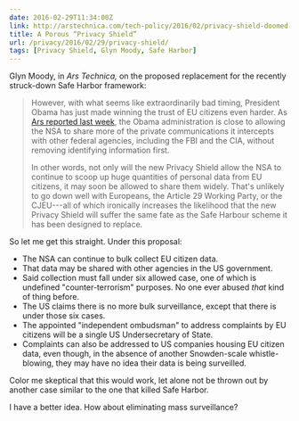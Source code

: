 ```yaml
--- 
date: 2016-02-29T11:34:00Z
link: http://arstechnica.com/tech-policy/2016/02/privacy-shield-doomed-from-get-go-nsa-bulk-surveillance-waved-through/
title: A Porous “Privacy Shield”
url: /privacy/2016/02/29/privacy-shield/
tags: [Privacy Shield, Glyn Moody, Safe Harbor]
---
```


Glyn Moody, in *Ars Technica,* on the proposed replacement for the recently
struck-down Safe Harbor framework:

> However, with what seems like extraordinarily bad timing, President Obama 
> has just made winning the trust of EU citizens even harder. As
> [Ars reported last week], the Obama administration is close to allowing the
> NSA to share more of the private communications it intercepts with other
> federal agencies, including the FBI and the CIA, without removing
> identifying information first.
>
> In other words, not only will the new Privacy Shield allow the NSA to
> continue to scoop up huge quantities of personal data from EU citizens, it
> may soon be allowed to share them widely. That's unlikely to go down well
> with Europeans, the Article 29 Working Party, or the CJEU---all of which
> ironically increases the likelihood that the new Privacy Shield will suffer
> the same fate as the Safe Harbour scheme it has been designed to replace.

So let me get this straight. Under this proposal:

* The NSA can continue to bulk collect EU citizen data.
* That data may be shared with other agencies in the US government.
* Said collection must fall under six allowed case, one of which is
  undefined "counter-terrorism" purposes. No one ever abused *that* kind of
  thing before.
* The US claims there is no more bulk surveillance, except that there is under those six cases.
* The appointed "independent ombudsman" to address complaints by EU citizens will be a single US Undersecretary of State.
* Complaints can also be addressed to US companies housing EU citizen data, even though, in the absence of another Snowden-scale whistle-blowing, they may have no idea their data is being surveilled.

Color me skeptical that this would work, let alone not be thrown out by another case similar to the one that killed Safe Harbor.

I have a better idea. How about eliminating mass surveillance?

[Ars reported last week]: http://arstechnica.com/tech-policy/2016/02/obama-administration-closing-in-on-rules-to-let-nsa-share-more-freely-with-fbi-cia/ "Obama administration closing in on rules to let NSA share more freely with FBI, CIA"
